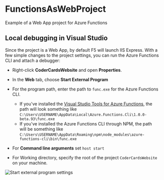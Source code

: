 # FunctionsAsWebProject
Example of a Web App project for Azure Functions 

## Local debugging in Visual Studio 

Since the project is a Web App, by default F5 will launch IIS Express. With a few simple changes to the project settings, you can run the Azure Functions CLI and attach a debugger: 

- Right-click **CoderCardsWebsite** and open **Properties**. 
- In the **Web** tab, choose **Start External Program**
- For the program path, enter the path to `func.exe` for the Azure Functions CLI. 

  - If you've installed the [Visual Studio Tools for Azure Functions](https://aka.ms/functionsvstools), the path will look something like `C:\Users\USERNAME\AppData\Local\Azure.Functions.Cli\1.0.0-beta.93\func.exe`
  - If you've installed the Azure Functions CLI through NPM, the path will be something like `C:\Users\USERNAME\AppData\Roaming\npm\node_modules\azure-functions-cli\bin\func.exe`
- For **Command line arguments** set `host start`
- For Working directory, specify the root of the project `CoderCardsWebsite` on your machine.

![Start external program settings](https://cloud.githubusercontent.com/assets/4260261/23055872/1d889b4e-f49d-11e6-9a58-42f42c9d02f3.png)
